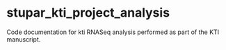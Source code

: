 # stupar_kti_project_analysis
Code documentation for kti RNASeq analysis performed as part of the KTI manuscript. 
